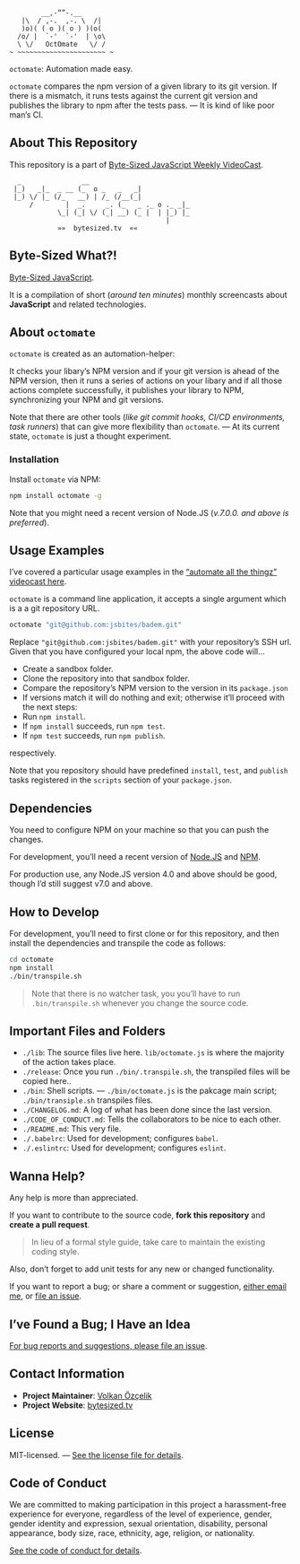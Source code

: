 ```
        __,-“”-.__
   |\  / ,-.  ,-. \  /|
   )o)( ( o )( o ) )(o(
  /o/ |  `-'  `-'  | \o\
  \ \/   OctOmate   \/ /
~ ~~~~~~~~~~~~~~~~~~~~~~ ~
```

`octomate`: Automation made easy.

`octomate` compares the npm version of a given library to its git version. If there is a mismatch, it runs tests against the current git version and publishes the library to npm after the tests pass. — It is kind of like poor man’s CI.

## About This Repository

This repository is a part of [Byte-Sized JavaScript Weekly VideoCast][vidcast].

```
  _               __
 |_)   _|_  _ __ (_  o _   _   _|
 |_) \/ |_ (/_   __) | /_ (/__(_|
     /        |  _.     _. (_   _ ._ o ._ _|_
            \_| (_| \/ (_| __) (_ |  | |_) |_
                                       |
            »»  bytesized.tv  ««
```

## Byte-Sized What?!

[Byte-Sized JavaScript][vidcast].

It is a compilation of short (*around ten minutes*) monthly screencasts about **JavaScript** and related technologies.

[vidcast]: https://bytesized.tv/ "ByteSized.TV"

## About `octomate`

`octomate` is created as an automation-helper:

It checks your libary’s NPM version and if your git version is ahead of the NPM version, then it runs a series of actions on your libary and if all those actions complete successfully, it publishes your library to NPM, synchronizing your NPM and git versions.

Note that there are other tools (*like git commit hooks, CI/CD environments, task runners*) that can give more flexibility than `octomate`. — At its current state, `octomate` is just a thought experiment.

### Installation

Install `octomate` via NPM:

```bash
npm install octomate -g
```

Note that you might need a recent version of Node.JS (*v.7.0.0. and above is preferred*).

## Usage Examples

I’ve covered a particular usage examples in the [“automate all the thingz” videocast here](https://www.youtube.com/watch?v=OZ_9czIl-iQ).

`octomate` is a command line application, it accepts a single argument which is a a git repository URL.

```bash
octomate "git@github.com:jsbites/badem.git"
```

Replace `"git@github.com:jsbites/badem.git"` with your repository’s SSH url. Given that you have configured your local npm, the above code will…

* Create a sandbox folder.
* Clone the repository into that sandbox folder.
* Compare the repository’s NPM version to the version in its `package.json`
* If versions match it will do nothing and exit; otherwise it’ll proceed with the next steps:
* Run `npm install`.
* If `npm install` succeeds, run `npm test`.
* If `npm test` succeeds, run `npm publish`.

respectively.

Note that you repository should have predefined `install`, `test`, and `publish` tasks registered in the `scripts` section of your `package.json`.

## Dependencies

You need to configure NPM on your machine so that you can push the changes.

For development, you’ll need a recent version of [Node.JS](https://nodejs.org) and [NPM](https://npmjs.org).

For production use, any Node.JS version 4.0 and above should be good, though I’d still suggest v7.0 and above.

## How to Develop

For development, you’ll need to first clone or for this repository, and then install the dependencies and transpile the code as follows:

```bash
cd octomate
npm install
./bin/transpile.sh
```

> Note that there is no watcher task, you you’ll have to run `.bin/transpile.sh` whenever you change the source code.

## Important Files and Folders

* `./lib`: The source files live here. `lib/octomate.js` is where the majority of the action takes place.
* `./release`: Once you run `./bin/.transpile.sh`, the transpiled files will be copied here..
* `./bin`: Shell scripts. — `./bin/octomate.js` is the pakcage main script; `./bin/transiple.sh` transpiles files.
* `./CHANGELOG.md`: A log of what has been done since the last version.
* `./CODE_OF_CONDUCT.md`: Tells the collaborators to be nice to each other.
* `./README.md`: This very file.
* `./.babelrc`: Used for development; configures `babel`.
* `./.eslintrc`: Used for development; configures `eslint`.

## Wanna Help?

Any help is more than appreciated.

If you want to contribute to the source code, **fork this repository** and **create a pull request**.

> In lieu of a formal style guide, take care to maintain the existing coding style.

Also, don’t forget to add unit tests for any new or changed functionality.

If you want to report a bug; or share a comment or suggestion, [either email me](mailto:me@volkan.io), or [file an issue](https://github.com/jsbites/octomate/issues/new).

## I’ve Found a Bug; I Have an Idea

[For bug reports and suggestions, please file an issue](https://github.com/jsbites/octomate/issues/new).

## Contact Information

* **Project Maintainer**: [Volkan Özçelik](https://volkan.io/)
* **Project Website**: [bytesized.tv](https://bytesized.tv/)

## License

MIT-licensed. — [See the license file  for details](LICENSE.md).

## Code of Conduct

We are committed to making participation in this project a harassment-free experience for everyone, regardless of the level of experience, gender, gender identity and expression, sexual orientation, disability, personal appearance, body size, race, ethnicity, age, religion, or nationality.

[See the code of conduct for details](CODE_OF_CONDUCT.md).
